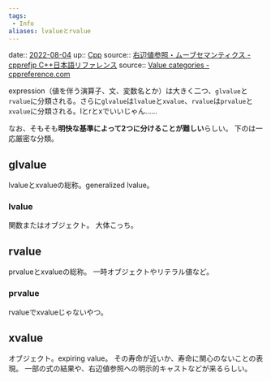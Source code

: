 ```yaml
---
tags:
 - Info
aliases: lvalueとrvalue
---
```


date:: [2022-08-04](Daily_Note/2022-08-04.md)
up:: [Cpp](../Bar/Program/Cpp.md)
source:: [右辺値参照・ムーブセマンティクス - cpprefjp C++日本語リファレンス](https://cpprefjp.github.io/lang/cpp11/rvalue_ref_and_move_semantics.html)
source:: [Value categories - cppreference.com](https://en.cppreference.com/w/cpp/language/value_category)

expression（値を伴う演算子、文、変数名とか）は大きく二つ、`glvalue`と`rvalue`に分類される。さらに`glvalue`は`lvalue`と`xvalue`、`rvalue`は`prvalue`と`xvalue`に分類される。lとrとxでいいじゃん……

なお、そもそも**明快な基準によって2つに分けることが難しい**らしい。
下のは一応厳密な分類。

## glvalue
lvalueとxvalueの総称。generalized lvalue。

### lvalue
関数またはオブジェクト。
大体こっち。

## rvalue
prvalueとxvalueの総称。
一時オブジェクトやリテラル値など。

### prvalue
rvalueでxvalueじゃないやつ。

## xvalue
オブジェクト。expiring value。
その寿命が近いか、寿命に関心のないことの表現。
一部の式の結果や、右辺値参照への明示的キャストなどが来るらしい。
